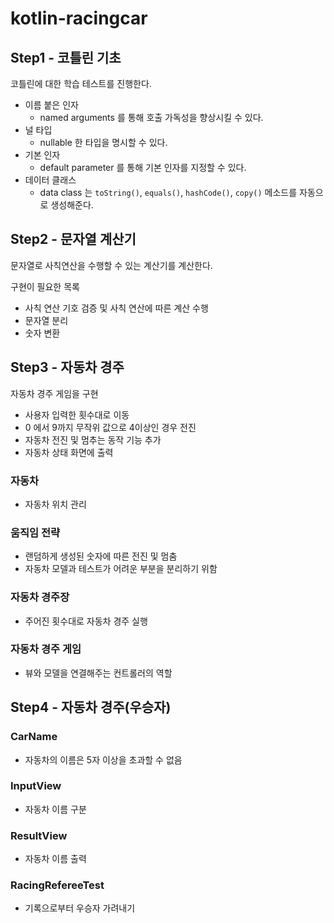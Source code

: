 # kotlin-racingcar

## Step1 - 코틀린 기초

코틀린에 대한 학습 테스트를 진행한다.

- 이름 붙은 인자
    - named arguments 를 통해 호출 가독성을 향상시킬 수 있다.
- 널 타입
    - nullable 한 타입을 명시할 수 있다.
- 기본 인자
    - default parameter 를 통해 기본 인자를 지정할 수 있다.
- 데이터 클래스
    - data class 는 `toString()`, `equals()`, `hashCode()`, `copy()` 메소드를 자동으로 생성해준다.

## Step2 - 문자열 계산기

문자열로 사칙연산을 수행할 수 있는 계산기를 계산한다.

구현이 필요한 목록

- 사칙 연산 기호 검증 및 사칙 연산에 따른 계산 수행
- 문자열 분리
- 숫자 변환

## Step3 - 자동차 경주

자동차 경주 게임을 구현

- 사용자 입력한 횟수대로 이동
- 0 에서 9까지 무작위 값으로 4이상인 경우 전진
- 자동차 전진 및 멈추는 동작 기능 추가
- 자동차 상태 화면에 출력

### 자동차

- 자동차 위치 관리

### 움직임 전략

- 랜덤하게 생성된 숫자에 따른 전진 및 멈춤
- 자동차 모델과 테스트가 어려운 부분을 분리하기 위함

### 자동차 경주장

- 주어진 횟수대로 자동차 경주 실행

### 자동차 경주 게임

- 뷰와 모델을 연결해주는 컨트롤러의 역할

## Step4 - 자동차 경주(우승자)

### CarName

- 자동차의 이름은 5자 이상을 초과할 수 없음

### InputView

- 자동차 이름 구분

### ResultView

- 자동차 이름 출력

### RacingRefereeTest

- 기록으로부터 우승자 가려내기
